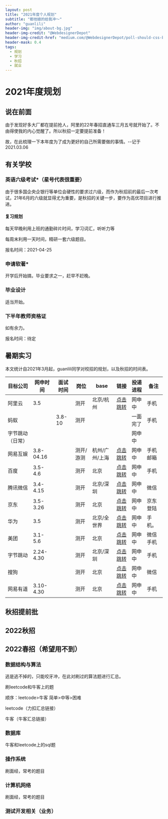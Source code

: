 ```yaml
---
layout: post
title: "2021年度个人规划"
subtitle: "都他娘的给我冲～"
author: "guanlili"
header-img: "img/about-bg.jpg"
header-img-credit: "@WebdesignerDepot"
header-img-credit-href: "medium.com/@WebdesignerDepot/poll-should-css-become-more-like-a-programming-language-c74eb26a4270"
header-mask: 0.4
tags:
  - 规划
  - 学习
  - 秋招
  - 就业
---
```


# 2021年度规划

## 说在前面

由于发现好多大厂都在提前抢人，阿里的22年春招直通车三月五号就开始了。不由得使我的内心觉醒了。所以秋招一定要提前准备！

故，在此梳理一下本年度为了成为更好的自己所需要做的事情。--记于2021.03.06

## 有关学校

### 英语六级考试*（星号代表很重要）

由于很多国企央企银行等单位会硬性的要求过六级，而作为秋招前的最后一次考试，21年6月的六级就显得尤为重要，是秋招的关键一步，要作为高优项目进行推进。

#### 复习规划

每天早晚利用上班的通勤碎片时间，学习词汇，听听力等

每周末利用一天时间，精研一套六级题目。

报名时间：2021-04-25

### 申请软著*

开学后开始搞，毕业要求之一，赶早不赶晚。

### 毕业设计

适当开始。

### 下半年教师资格证

如有余力。

报名时间：待定

## 暑期实习

本文统计自2021年3月起，guanlili同学对校招的规划，以及秋招的时间表。

| 目标公司         | 网申时间  | 面试时间 | 岗位      | base           | 链接                                                         | 投递进程 | 备注     |
| ---------------- | --------- | -------- | --------- | -------------- | ------------------------------------------------------------ | -------- | -------- |
| 阿里云           | 3.5       |          | 测开      | 北京/杭州      | [点击跳转](https://campus.alibaba.com/myJobApply.htm?spm=a1z3e1.11874795.0.0.6c9830e5Awq7AH) | 网申中   | 手机     |
| 蚂蚁             |           | 3.8-10   | 测开      |                |                                                              | 一面完了 | 手机     |
| 字节跳动（日常） |           |          |           |                |                                                              | 网申中   |          |
| 网易互娱         | 3.8-04.16 |          | 测开/游测 | 杭州/广州/上海 | [点击跳转](https://game.campus.163.com/personal)             | 网申中   | 手机邮箱 |
| 百度             | 3.5-4.6   |          | 测开      | 北京           | [点击跳转](https://talent.baidu.com/external/baidu/index.html#/individualCenter) | 网申中   | 手机     |
| 腾讯微信         | 3.4-4.15  |          | 测开      | 北京/深圳      | [点击跳转](https://join.qq.com/center.html)                  | 网申中   | 微信     |
| 京东             | 3.5-3.26  |          | 测开      | 北京           | [点击跳转](http://campus.jd.com/web/apply/myjob)             | 网申中   | 京东登陆 |
| 华为             | 3.5       |          | 测开      | 北京/全世界    | [点击跳转](https://career.huawei.com/reccampportal/portal5/user-index.html) | 网申中   | 手机。   |
| 美团             | 3.1-5.6   |          | 测开      | 北京           | [点击跳转](https://campus.meituan.com/apply-record)          | 网申中   | 微信手机 |
| 字节跳动         | 2.24-4.30 |          | 测开      | 北京/深圳      | [点击跳转](https://jobs.bytedance.com/campus/position/application?spread=U6HWRQ1) | 网申中   | 手机     |
| 搜狗             |           |          | 测开      | 北京           | [点击跳转](https://app.mokahr.com/campus_apply/sogou-inc01/39953#/candidateHome/applications) | 网申中   | 微信     |
| 网易有道         | 3.10-4.30 |          | 测开      | 北京           | [点击跳转](https://campus.163.com/app/personal/apply)        | 网申中   | 手机     |

## 秋招提前批

## 2022秋招

## 2022春招（希望用不到）

### 数据结构与算法

逃是逃不掉的，只能咬牙冲，在此对刷过的算法题进行汇总。

刷leetcode和牛客上的题

顺序：leetcode>牛客  简单>中等>困难 

leetcode（力扣汇总链接）

牛客（牛客汇总链接）

### 数据库

牛客和leetcode上的sql题

### 操作系统

刷面经，常考的题目

### 计算机网络

刷面经，常考的题目

### 测试开发相关（业务）

